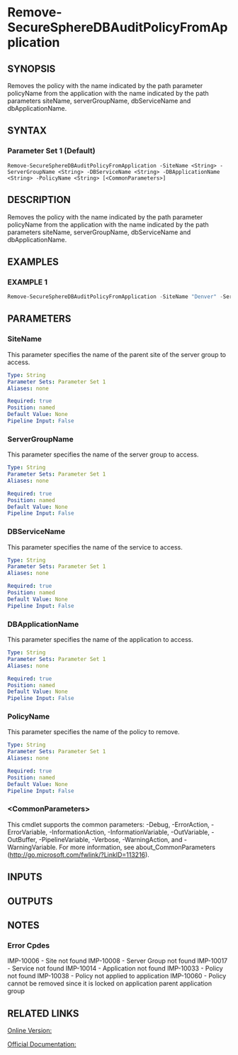 ﻿# Remove-SecureSphereDBAuditPolicyFromApplication

## SYNOPSIS
Removes the policy with the name indicated by the path parameter policyName from the application with the name indicated by the path parameters siteName, serverGroupName, dbServiceName and dbApplicationName.

## SYNTAX

### Parameter Set 1 (Default)
```
Remove-SecureSphereDBAuditPolicyFromApplication -SiteName <String> -ServerGroupName <String> -DBServiceName <String> -DBApplicationName <String> -PolicyName <String> [<CommonParameters>]
```

## DESCRIPTION
Removes the policy with the name indicated by the path parameter policyName from the application with the name indicated by the path parameters siteName, serverGroupName, dbServiceName and dbApplicationName.

## EXAMPLES

### EXAMPLE 1

```powershell
Remove-SecureSphereDBAuditPolicyFromApplication -SiteName "Denver" -ServerGroupName "HR-Prod" -DBServiceName "Payroll-Oracle9" -DBApplicationName "Payroll" -PolicyName "PCI - Login"
```

## PARAMETERS

### SiteName
This parameter specifies the name of the parent site of the server group to access.

```yaml
Type: String
Parameter Sets: Parameter Set 1
Aliases: none

Required: true
Position: named
Default Value: None
Pipeline Input: False
```

### ServerGroupName
This parameter specifies the name of the server group to access.

```yaml
Type: String
Parameter Sets: Parameter Set 1
Aliases: none

Required: true
Position: named
Default Value: None
Pipeline Input: False
```

### DBServiceName
This parameter specifies the name of the service to access.

```yaml
Type: String
Parameter Sets: Parameter Set 1
Aliases: none

Required: true
Position: named
Default Value: None
Pipeline Input: False
```

### DBApplicationName
This parameter specifies the name of the application to access.

```yaml
Type: String
Parameter Sets: Parameter Set 1
Aliases: none

Required: true
Position: named
Default Value: None
Pipeline Input: False
```

### PolicyName
This parameter specifies the name of the policy to remove.

```yaml
Type: String
Parameter Sets: Parameter Set 1
Aliases: none

Required: true
Position: named
Default Value: None
Pipeline Input: False
```

### \<CommonParameters\>
This cmdlet supports the common parameters: -Debug, -ErrorAction, -ErrorVariable, -InformationAction, -InformationVariable, -OutVariable, -OutBuffer, -PipelineVariable, -Verbose, -WarningAction, and -WarningVariable. For more information, see about_CommonParameters (http://go.microsoft.com/fwlink/?LinkID=113216).

## INPUTS

## OUTPUTS

## NOTES

### Error Cpdes
IMP-10006 - Site not found
IMP-10008 - Server Group not found
IMP-10017 - Service not found
IMP-10014 - Application not found
IMP-10033 - Policy not found
IMP-10038 - Policy not applied to application
IMP-10060 - Policy cannot be removed since it is locked on application parent application group

## RELATED LINKS

[Online Version:](https://github.com/akshinmustafayev/Documentation/MD)

[Official Documentation:](https://docs.imperva.com/bundle/v13.6-api-reference-guide/page/61694.htm)



